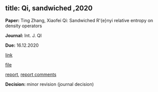 title: Qi, sandwiched ,2020
---
**Paper:** Ting Zhang, Xiaofei Qi: Sandwiched R\'{e}nyi relative entropy on density operators

**Journal:** Int. J. QI

**Due:** 16.12.2020

[link](https://www.editorialmanager.com/ijqi/default.aspx)

[file](REF_qi2020/file.pdf)

[report](REF_qi2020/report.pdf), [report comments](REF_qi2020/report_comments.pdf)

**Decision:** minor revision (journal decision)
